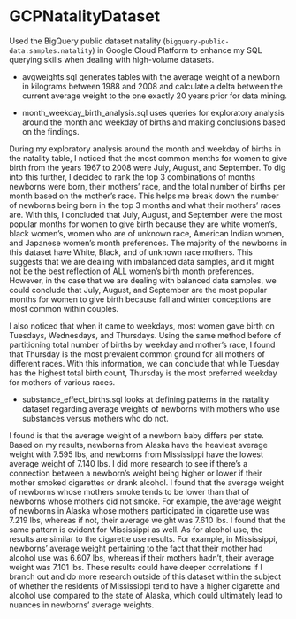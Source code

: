 # GCPNatalityDataset

Used the BigQuery public dataset natality (`bigquery-public-data.samples.natality`) in Google Cloud Platform to enhance my SQL querying skills when dealing with high-volume datasets.

- avgweights.sql generates tables with the average weight of a newborn in kilograms between 1988 and 2008 and calculate a delta between the current average weight to the one exactly 20 years prior for data mining.

- month_weekday_birth_analysis.sql uses queries for exploratory analysis around the month and weekday of births and making conclusions based on the findings. 

During my exploratory analysis around the month and weekday of births in the natality table, I noticed that the most common months for women to give birth from the years 1967 to 2008 were July, August, and September. To dig into this further, I decided to rank the top 3 combinations of months newborns were born, their mothers’ race, and the total number of births per month based on the mother’s race. This helps me break down the number of newborns being born in the top 3 months and what their mothers’ races are. With this, I concluded that July, August, and September were the most popular months for women to give birth because they are white women’s, black women’s, women who are of unknown race, American Indian women, and Japanese women’s month preferences. The majority of the newborns in this dataset have White, Black, and of unknown race mothers. This suggests that we are dealing with imbalanced data samples, and it might not be the best reflection of ALL women’s birth month preferences. However, in the case that we are dealing with balanced data samples, we could conclude that July, August, and September are the most popular months for women to give birth because fall and winter conceptions are most common within couples. 

I also noticed that when it came to weekdays, most women gave birth on Tuesdays, Wednesdays, and Thursdays. Using the same method before of partitioning total number of births by weekday and mother’s race, I found that Thursday is the most prevalent common ground for all mothers of different races. With this information, we can conclude that while Tuesday has the highest total birth count, Thursday is the most preferred weekday for mothers of various races. 

- substance_effect_births.sql looks at defining patterns in the natality dataset regarding average weights of newborns with mothers who use substances versus mothers who do not.

I found is that the average weight of a newborn baby differs per state. Based on my results, newborns from Alaska have the heaviest average weight with 7.595 lbs, and newborns from Mississippi have the lowest average weight of 7.140 lbs. I did more research to see if there’s a connection between a newborn’s weight being higher or lower if their mother smoked cigarettes or drank alcohol. I found that the average weight of newborns whose mothers smoke tends to be lower than that of newborns whose mothers did not smoke. For example, the average weight of newborns in Alaska whose mothers participated in cigarette use was 7.219 lbs, whereas if not, their average weight was 7.610 lbs. I found that the same pattern is evident for Mississippi as well. As for alcohol use, the results are similar to the cigarette use results. For example, in Mississippi, newborns’ average weight pertaining to the fact that their mother had alcohol use was 6.607 lbs, whereas if their mothers hadn’t, their average weight was 7.101 lbs. These results could have deeper correlations if I branch out and do more research outside of this dataset within the subject of whether the residents of Mississippi tend to have a higher cigarette and alcohol use compared to the state of Alaska, which could ultimately lead to nuances in newborns’ average weights.
